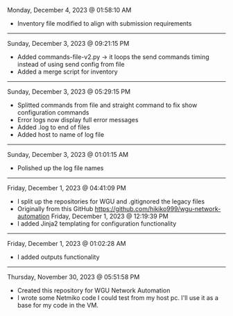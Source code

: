 Monday, December 4, 2023 @ 01:58:10 AM
- Inventory file modified to align with submission requirements
---
Sunday, December 3, 2023 @ 09:21:15 PM
- Added commands-file-v2.py -> it loops the send commands timing instead of using send config from file
- Added a merge script for inventory
---
Sunday, December 3, 2023 @ 05:29:15 PM
- Splitted commands from file and straight command to fix show configuration commands
- Error logs now display full error messages
- Added .log to end of files
- Added host to name of log file
---
Sunday, December 3, 2023 @ 01:01:15 AM
- Polished up the log file names
---
Friday, December 1, 2023 @ 04:41:09 PM
- I split up the repositories for WGU and .gitignored the legacy files
- Originally from this GitHub https://github.com/hikiko999/wgu-network-automation
Friday, December 1, 2023 @ 12:19:39 PM
- I added Jinja2 templating for configuration functionality
---
Friday, December 1, 2023 @ 01:02:28 AM
- I added outputs functionality
---
Thursday, November 30, 2023 @ 05:51:58 PM
- Created this repository for WGU Network Automation
- I wrote some Netmiko code I could test from my host pc. I'll use it as a base for my code in the VM. 
